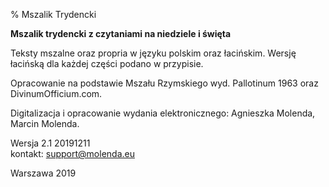 % Mszalik Trydencki

**Mszalik trydencki z czytaniami na niedziele i święta**

Teksty mszalne oraz propria w języku polskim oraz łacińskim. Wersję łacińską dla każdej części podano w przypisie.    

Opracowanie na podstawie Mszału Rzymskiego wyd. Pallotinum 1963 oraz DivinumOfficium.com.    

Digitalizacja i opracowanie wydania elektronicznego: Agnieszka Molenda, Marcin Molenda.        

Wersja 2.1 20191211    
kontakt: support@molenda.eu    

Warszawa 2019
